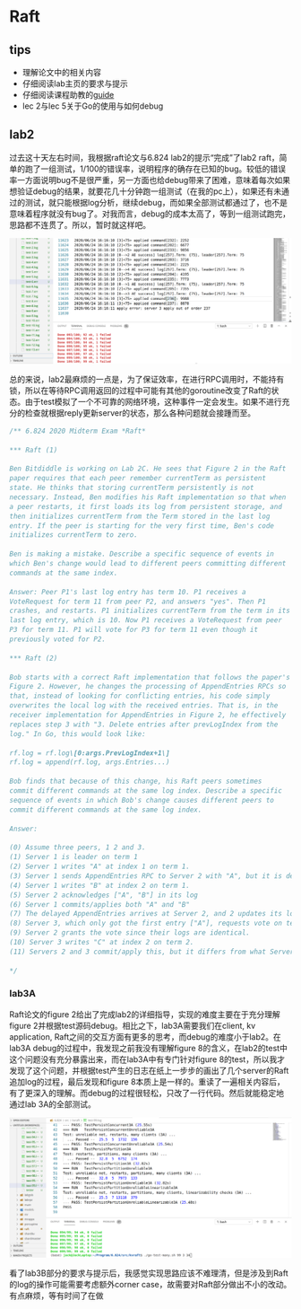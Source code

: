 # Raft

## tips

- 理解论文中的相关内容
- 仔细阅读lab主页的要求与提示
- 仔细阅读课程助教的[guide](https://thesquareplanet.com/blog/students-guide-to-raft/)
- lec 2与lec 5关于Go的使用与如何debug

## lab2

过去这十天左右时间，我根据raft论文与6.824 lab2的提示“完成”了lab2 raft，简单的跑了一组测试，1/100的错误率，说明程序的确存在已知的bug。较低的错误率一方面说明bug不是很严重，另一方面也给debug带来了困难，意味着每次如果想验证debug的结果，就要花几十分钟跑一组测试（在我的pc上），如果还有未通过的测试，就只能根据log分析，继续debug，而如果全部测试都通过了，也不是意味着程序就没有bug了。对我而言，debug的成本太高了，等到一组测试跑完，思路都不连贯了。所以，暂时就这样吧。

![lab2-err](/notes/img/lab2-err.png)

总的来说，lab2最麻烦的一点是，为了保证效率，在进行RPC调用时，不能持有锁，所以在等待RPC调用返回的过程中可能有其他的goroutine改变了Raft的状态。由于test模拟了一个不可靠的网络环境，这种事件一定会发生。如果不进行充分的检查就根据reply更新server的状态，那么各种问题就会接踵而至。

``` C
/** 6.824 2020 Midterm Exam *Raft*

*** Raft (1)

Ben Bitdiddle is working on Lab 2C. He sees that Figure 2 in the Raft
paper requires that each peer remember currentTerm as persistent
state. He thinks that storing currentTerm persistently is not
necessary. Instead, Ben modifies his Raft implementation so that when
a peer restarts, it first loads its log from persistent storage, and
then initializes currentTerm from the Term stored in the last log
entry. If the peer is starting for the very first time, Ben's code
initializes currentTerm to zero.

Ben is making a mistake. Describe a specific sequence of events in
which Ben's change would lead to different peers committing different
commands at the same index.

Answer: Peer P1's last log entry has term 10. P1 receives a
VoteRequest for term 11 from peer P2, and answers "yes". Then P1
crashes, and restarts. P1 initializes currentTerm from the term in its
last log entry, which is 10. Now P1 receives a VoteRequest from peer
P3 for term 11. P1 will vote for P3 for term 11 even though it
previously voted for P2.

*** Raft (2)

Bob starts with a correct Raft implementation that follows the paper's
Figure 2. However, he changes the processing of AppendEntries RPCs so
that, instead of looking for conflicting entries, his code simply
overwrites the local log with the received entries. That is, in the
receiver implementation for AppendEntries in Figure 2, he effectively
replaces step 3 with "3. Delete entries after prevLogIndex from the
log." In Go, this would look like:

rf.log = rf.log\[0:args.PrevLogIndex+1\]
rf.log = append(rf.log, args.Entries...)

Bob finds that because of this change, his Raft peers sometimes
commit different commands at the same log index. Describe a specific
sequence of events in which Bob's change causes different peers to
commit different commands at the same log index.

Answer:

(0) Assume three peers, 1 2 and 3.
(1) Server 1 is leader on term 1
(2) Server 1 writes "A" at index 1 on term 1.
(3) Server 1 sends AppendEntries RPC to Server 2 with "A", but it is delayed.
(4) Server 1 writes "B" at index 2 on term 1.
(5) Server 2 acknowledges ["A", "B"] in its log
(6) Server 1 commits/applies both "A" and "B"
(7) The delayed AppendEntries arrives at Server 2, and 2 updates its log to ["A"]
(8) Server 3, which only got the first entry ["A"], requests vote on term 2
(9) Server 2 grants the vote since their logs are identical.
(10) Server 3 writes "C" at index 2 on term 2.
(11) Servers 2 and 3 commit/apply this, but it differs from what Server 2 committed.

*/
```

### lab3A

Raft论文的figure 2给出了完成lab2的详细指导，实现的难度主要在于充分理解figure 2并根据test源码debug。相比之下，lab3A需要我们在client, kv application, Raft之间的交互方面有更多的思考，而debug的难度小于lab2。在lab3A debug的过程中，我发现之前我没有理解figure 8的含义，在lab2的test中这个问题没有充分暴露出来，而在lab3A中有专门针对figure 8的test，所以我才发现了这个问题，并根据test产生的日志在纸上一步步的画出了几个server的Raft追加log的过程，最后发现和figure 8本质上是一样的。重读了一遍相关内容后，有了更深入的理解。而debug的过程很轻松，只改了一行代码。然后就能稳定地通过lab 3A的全部测试。

![lab3-test](/notes/img/lab3-test.png)

看了lab3B部分的要求与提示后，我感觉实现思路应该不难理清，但是涉及到Raft的log的操作可能需要考虑额外corner case，故需要对Raft部分做出不小的改动。有点麻烦，等有时间了在做